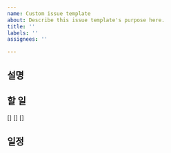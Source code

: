 ```yaml
---
name: Custom issue template
about: Describe this issue template's purpose here.
title: ''
labels: ''
assignees: ''

---
```


## 설명

## 할 일
[]
[]
[]

## 일정
